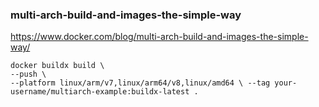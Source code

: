 ### multi-arch-build-and-images-the-simple-way
https://www.docker.com/blog/multi-arch-build-and-images-the-simple-way/

```
docker buildx build \
--push \
--platform linux/arm/v7,linux/arm64/v8,linux/amd64 \ --tag your-username/multiarch-example:buildx-latest .
```
